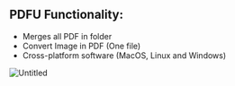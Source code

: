 ## PDFU Functionality:

  - Merges all PDF in folder 
  - Convert Image in PDF (One file)
  - Cross-platform software (MacOS, Linux and Windows)
  
<!--   ![Screenshot](/screenshots.png?raw=true) -->
![Untitled](https://user-images.githubusercontent.com/57776624/153498342-7b215cc4-2425-487b-ab1e-a31e8c000d63.gif)

